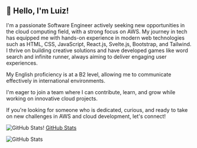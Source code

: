 

## 👋 Hello, I'm Luiz!

I'm a passionate Software Engineer actively seeking new opportunities in the cloud computing field, with a strong focus on AWS. My journey in tech has equipped me with hands-on experience in modern web technologies such as HTML, CSS, JavaScript, React.js, Svelte.js, Bootstrap, and Tailwind. I thrive on building creative solutions and have developed games like word search and infinite runner, always aiming to deliver engaging user experiences.


My English proficiency is at a B2 level, allowing me to communicate effectively in international environments.

I'm eager to join a team where I can contribute, learn, and grow while working on innovative cloud projects.

If you're looking for someone who is dedicated, curious, and ready to take on new challenges in AWS and cloud development, let's connect!

![GitHub Stats](https://github-readme-stats.vercel.app/api?username=luizeduardoraposo&theme=dark&show_icons=true&hide_border=true&count_private=true)!
[GitHub Stats](https://github-readme-stats.vercel.app/api/top-langs/?username=luizeduardoraposo&theme=dark&show_icons=true&hide_border=true&layout=compact)

![GitHub Stats](https://streak-stats.demolab.com?user=luizeduardoraposo&theme=dark&hide_border=true)